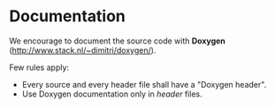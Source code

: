 # Documentation

We encourage to document the source code with **Doxygen** (http://www.stack.nl/~dimitri/doxygen/).

Few rules apply:

* Every source and every header file shall have a "Doxygen header".
* Use Doxygen documentation only in *header* files.

